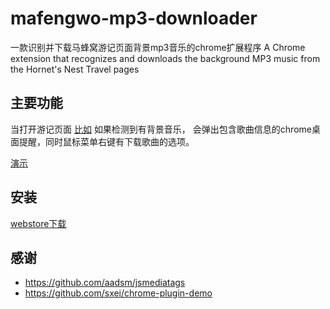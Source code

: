 # mafengwo-mp3-downloader

一款识别并下载马蜂窝游记页面背景mp3音乐的chrome扩展程序
A Chrome extension that recognizes and downloads the background MP3 music from the Hornet's Nest Travel pages


## 主要功能

当打开游记页面 [比如](http://www.mafengwo.cn/i/8134474.html) 如果检测到有背景音乐，
会弹出包含歌曲信息的chrome桌面提醒，同时鼠标菜单右键有下载歌曲的选项。

[演示](https://files.cnblogs.com/files/mafeifan/mafengwo_screenshot.gif?raw=true)

## 安装

[webstore下载](https://chrome.google.com/webstore/detail/mafengwo-mp3-downloader/olngcgpfadeplnlikpbklbgbkahhgccp?hl=en-US&gl=CA)

## 感谢
* https://github.com/aadsm/jsmediatags 
* https://github.com/sxei/chrome-plugin-demo
